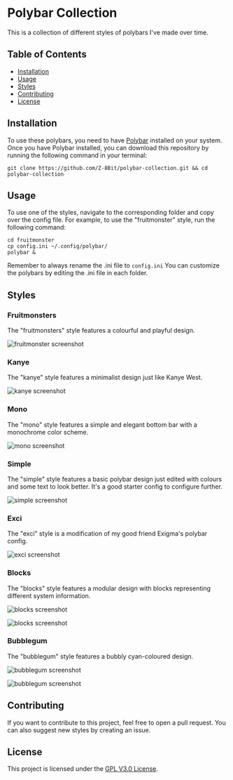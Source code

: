 # Polybar Collection

This is a collection of different styles of polybars I've made over time.

## Table of Contents

- [Installation](#installation)
- [Usage](#usage)
- [Styles](#styles)
- [Contributing](#contributing)
- [License](#license)

## Installation

To use these polybars, you need to have [Polybar](https://github.com/polybar/polybar) installed on your system. Once you have Polybar installed, you can download this repository by running the following command in your terminal:

```
git clone https://github.com/Z-8Bit/polybar-collection.git && cd polybar-collection
```

## Usage

To use one of the styles, navigate to the corresponding folder and copy over the config file. For example, to use the "fruitmonster" style, run the following command:

```
cd fruitmonster
cp config.ini ~/.config/polybar/
polybar &
```
Remember to always rename the .ini file to ``config.ini``
You can customize the polybars by editing the .ini file in each folder.

## Styles

### Fruitmonsters

The "fruitmonsters" style features a colourful and playful design.

![fruitmonster screenshot](images/fruitmonsters.png)

### Kanye

The "kanye" style features a minimalist design just like Kanye West.

![kanye screenshot](images/kanye.png)

### Mono

The "mono" style features a simple and elegant bottom bar with a monochrome color scheme.

![mono screenshot](images/mono.png)

### Simple

The "simple" style features a basic polybar design just edited with colours and some text to look better. It's a good starter config to configure further.

![simple screenshot](images/simple.png)

### Exci

The "exci" style is a modification of my good friend Exigma's polybar config.

![exci screenshot](images/exci.png)

### Blocks

The "blocks" style features a modular design with blocks representing different system information.

![blocks screenshot](images/blocks-blue.png)

![blocks screenshot](images/blocks-multicolour.png)

### Bubblegum

The "bubblegum" style features a bubbly cyan-coloured design.

![bubblegum screenshot](images/bubblegum.png)

![bubblegum screenshot](images/bubblegum-transparent.png)

## Contributing

If you want to contribute to this project, feel free to open a pull request. You can also suggest new styles by creating an issue.

## License

This project is licensed under the [GPL V3.0 License](LICENSE).
